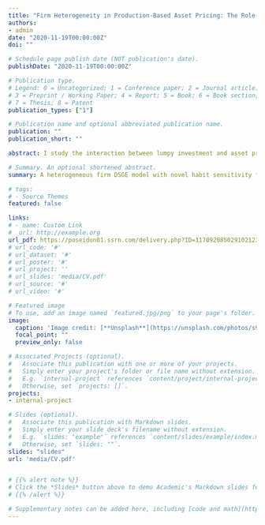 ```yaml
---
title: "Firm Heterogeneity in Production-Based Asset Pricing: The Role of Habit Sensitivity and Lumpy Investment (Job Market Paper)"
authors:
- admin
date: "2020-11-19T00:00:00Z"
doi: ""

# Schedule page publish date (NOT publication's date).
publishDate: "2020-11-19T00:00:00Z"

# Publication type.
# Legend: 0 = Uncategorized; 1 = Conference paper; 2 = Journal article;
# 3 = Preprint / Working Paper; 4 = Report; 5 = Book; 6 = Book section;
# 7 = Thesis; 8 = Patent
publication_types: ["1"]

# Publication name and optional abbreviated publication name.
publication: ""
publication_short: ""

abstract: I study the interaction between lumpy investment and asset prices in both time-series and cross-section. To this end, I work with a variant of habit sensitivity function introduced in Campbell & Cochrane (1999). The model produces 100% equity volatility of data by generating volatile marginal utility under the assumption of non-convex adjustment costs. Second, the model reproduces nearly 100% equity premiums of data because it assigns large weights on precautionary savings and constrained firms, respectively. Furthermore, the model can rationalise considerable size premiums as small firms absorb more productivity risks. Finally, the model matches key macroeconomic moments and the cross-sectional investment rate.

# Summary. An optional shortened abstract.
summary: A heterogeneous firm DSGE model with novel habit sensitivity function and fixed capital adjustment costs is a good start to formulating a unified theory of asset prices and business cycles in both time-series and cross-section. 

# tags:
# - Source Themes
featured: false

links:
# - name: Custom Link
#  url: http://example.org
url_pdf: https://poseidon01.ssrn.com/delivery.php?ID=117092085029102123127002103092121025001036072042032045097099078112079020086064100126121012006000005059110081104096107081021095023029059042041107008017030120016065101035073045091100065002090126101086073117109068111065091121026115067028085100072106111096&EXT=pdf
# url_code: '#'
# url_dataset: '#'
# url_poster: '#'
# url_project: ''
# url_slides: 'media/CV.pdf'
# url_source: '#'
# url_video: '#'

# Featured image
# To use, add an image named `featured.jpg/png` to your page's folder. 
image:
  caption: 'Image credit: [**Unsplash**](https://unsplash.com/photos/s9CC2SKySJM)'
  focal_point: ""
  preview_only: false

# Associated Projects (optional).
#   Associate this publication with one or more of your projects.
#   Simply enter your project's folder or file name without extension.
#   E.g. `internal-project` references `content/project/internal-project/index.md`.
#   Otherwise, set `projects: []`.
projects:
- internal-project

# Slides (optional).
#   Associate this publication with Markdown slides.
#   Simply enter your slide deck's filename without extension.
#   E.g. `slides: "example"` references `content/slides/example/index.md`.
#   Otherwise, set `slides: ""`.
slides: "slides"
url: 'media/CV.pdf'


# {{% alert note %}}
# Click the *Slides* button above to demo Academic's Markdown slides feature.
# {{% /alert %}}

# Supplementary notes can be added here, including [code and math](https://sourcethemes.com/academic/docs/writing-markdown-latex/).
---
```

